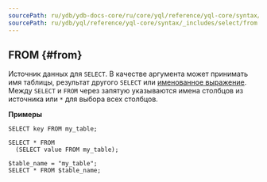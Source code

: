 ```yaml
---
sourcePath: ru/ydb/ydb-docs-core/ru/core/yql/reference/yql-core/syntax/_includes/select/from.md
sourcePath: ru/ydb/yql/reference/yql-core/syntax/_includes/select/from.md
---
```

## FROM {#from}

Источник данных для `SELECT`. В качестве аргумента может принимать имя таблицы, результат другого `SELECT` или [именованное выражение](../../expressions.md#named-nodes). Между `SELECT` и `FROM` через запятую указываются имена столбцов из источника или `*` для выбора всех столбцов.


**Примеры**

``` yql
SELECT key FROM my_table;
```

``` yql
SELECT * FROM
  (SELECT value FROM my_table);
```

``` yql
$table_name = "my_table";
SELECT * FROM $table_name;
```
